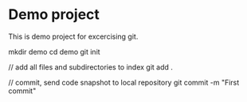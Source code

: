 Demo project
============
This is demo project for excercising git.

mkdir demo
cd demo
git init

// add all files and subdirectories to index
git add .

// commit, send code snapshot to local repository 
git commit -m "First commit"